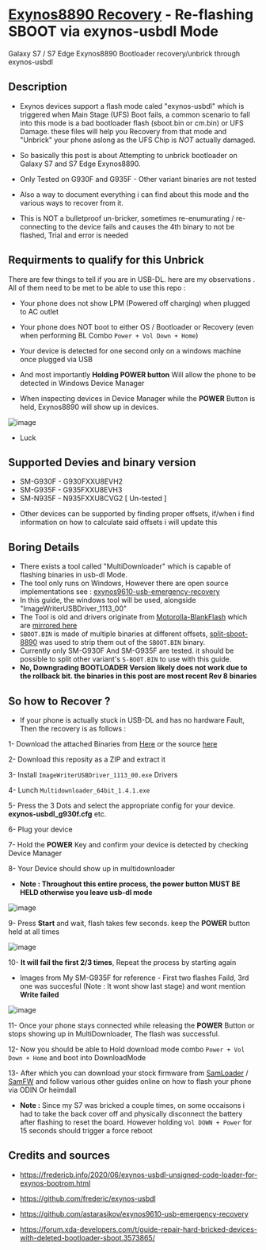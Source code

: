 # [Exynos8890 Recovery](https://github.com/ananjaser1211/exynos8890-exynos-usbdl-recovery) - Re-flashing SBOOT via exynos-usbdl Mode
 Galaxy S7 / S7 Edge Exynos8890 Bootloader recovery/unbrick through exynos-usbdl

## Description
- Exynos devices support a flash mode caled "exynos-usbdl" which is triggered when Main Stage (UFS) Boot fails, a common scenario to fall into this mode is a bad bootloader flash (sboot.bin or cm.bin) or UFS Damage. these files will help you Recovery from that mode and "Unbrick" your phone aslong as the UFS Chip is *NOT* actually damaged.

- So basically this post is about Attempting to unbrick bootloader on Galaxy S7 and S7 Edge Exynos8890.

- Only Tested on G930F and G935F - Other variant binaries are not tested

- Also a way to document everything i can find about this mode and the various ways to recover from it.

- This is NOT a bulletproof un-bricker, sometimes re-enumurating / re-connecting to the device fails and causes the 4th binary to not be flashed, Trial and error is needed

## Requirments to qualify for this Unbrick
There are few things to tell if you are in USB-DL. here are my observations . All of them need to be met to be able to use this repo :

- Your phone does not show LPM (Powered off charging) when plugged to AC outlet

- Your phone does NOT boot to either OS / Bootloader or Recovery (even when performing BL Combo `Power + Vol Down + Home`)

- Your device is detected for one second only on a windows machine once plugged via USB

- And most importantly **Holding POWER button** Will allow the phone to be detected in Windows Device Manager

- When inspecting devices in Device Manager while the **POWER** Button is held, Exynos8890 will show up in devices.

![image](https://user-images.githubusercontent.com/25624482/234079282-18fb0dc5-6f18-4e70-a6d0-94411ba36208.png)

- Luck

## Supported Devies and binary version
- SM-G930F - G930FXXU8EVH2
- SM-G935F - G935FXXU8EVH3
- SM-N935F - N935FXXU8CVG2 [ Un-tested ]

* Other devices can be supported by finding proper offsets, if/when i find information on how to calculate said offsets i will update this

## Boring Details
- There exists a tool called "MultiDownloader" which is capable of flashing binaries in usb-dl Mode.
- The tool only runs on Windows, However there are open source implementations see : [exynos9610-usb-emergency-recovery](https://github.com/astarasikov/exynos9610-usb-emergency-recovery) 
- In this guide, the windows tool will be used, alongside "ImageWriterUSBDriver_1113_00"
- The Tool is old and drivers originate from [Motorolla-BlankFlash](https://mirrors.lolinet.com/firmware/motorola/troika/blankflash/) which are [mirrored here](https://github.com/ananjaser1211/exynos8890-exynos-usbdl-recovery/releases/tag/usb-dl)
- `SBOOT.BIN` is made of multiple binaries at different offsets, [split-sboot-8890](https://github.com/frederic/exynos-usbdl/blob/master/scripts/split-sboot-8890.sh) was used to strip them out of the `SBOOT.BIN` binary.
- Currently only SM-G930F And SM-G935F are tested. it should be possible to split other variant's `S-BOOT.BIN` to use with this guide.
- **No, Downgrading BOOTLOADER Version likely does not work due to the rollback bit. the binaries in this post are most recent Rev 8 binaries**

## So how to Recover ?
- If your phone is actually stuck in USB-DL and has no hardware Fault, Then the recovery is as follows :

1- Download the attached Binaries from [Here](https://github.com/ananjaser1211/exynos8890-exynos-usbdl-recovery/releases/tag/usb-dl) or the source [here](https://mirrors.lolinet.com/firmware/motorola/troika/blankflash/)

2- Download this reposity as a ZIP and extract it

3- Install `ImageWriterUSBDriver_1113_00.exe` Drivers

4- Lunch `Multidownloader_64bit_1.4.1.exe`

5- Press the 3 Dots and select the appropriate config for your device. **exynos-usbdl_g930f.cfg** etc.

6- Plug your device

7- Hold the **POWER** Key and confirm your device is detected by checking Device Manager

8- Your Device should show up in multidownloader

- **Note : Throughout this entire process, the power button MUST BE HELD otherwise you leave usb-dl mode**

![image](https://user-images.githubusercontent.com/25624482/234083783-86e231b6-8289-4bda-9e5e-8d05d02445f0.png)

9- Press **Start** and wait, flash takes few seconds. keep the **POWER** button held at all times

![image](https://user-images.githubusercontent.com/25624482/234083831-9d5323da-37ff-4151-af96-38fccaf53519.png)

10- **It will fail the first 2/3 times**, Repeat the process by starting again

- Images from My SM-G935F for reference - First two flashes Faild, 3rd one was succesful (Note : It wont show last stage) and wont mention **Write failed**

![image](https://user-images.githubusercontent.com/25624482/234087087-1c88540a-032e-40b1-b6f7-e64f1d436bb4.png)

11- Once your phone stays connected while releasing the **POWER** Button or stops showing up in MultiDownloader, The flash was successful.

12- Now you should be able to Hold download mode combo `Power + Vol Down + Home` and boot into DownloadMode

13- After which you can download your stock firmware from [SamLoader](https://github.com/zacharee/SamloaderKotlin) / [SamFW](samfw.com) and follow various other guides online on how to flash your phone via ODIN Or heimdall

- **Note :** Since my S7 was bricked a couple times, on some occaisons i had to take the back cover off and physically disconnect the battery after flashing to reset the board. However holding `Vol DOWN + Power` for 15 seconds should trigger a force reboot

## Credits and sources
- https://fredericb.info/2020/06/exynos-usbdl-unsigned-code-loader-for-exynos-bootrom.html

- https://github.com/frederic/exynos-usbdl

- https://github.com/astarasikov/exynos9610-usb-emergency-recovery

- https://forum.xda-developers.com/t/guide-repair-hard-bricked-devices-with-deleted-bootloader-sboot.3573865/
